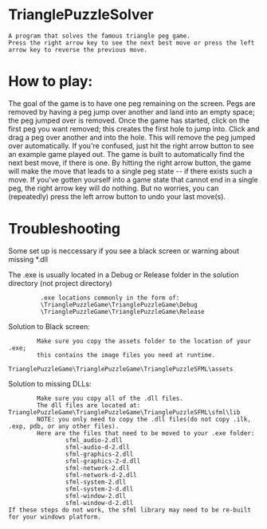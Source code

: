 # TrianglePuzzleSolver
```
A program that solves the famous triangle peg game.
Press the right arrow key to see the next best move or press the left arrow key to reverse the previous move.
```
# How to play:
The goal of the game is to have one peg remaining on the screen. Pegs are removed by having a peg jump over another and land into an empty space; the peg jumped over is removed.
Once the game has started, click on the first peg you want removed; this creates the first hole to jump into.
Click and drag a peg over another and into the hole. This will remove the peg jumped over automatically. If you're confused, just hit the right arrow button to see an example game played out.
The game is built to automatically find the next best move, if there is one. By hitting the right arrow button, the game will make the move that leads to a single peg state -- if there exists such a move.
If you've gotten yourself into a game state that cannot end in a single peg, the right arrow key will do nothing. But no worries, you can (repeatedly) press the left arrow button to undo your last move(s).

# Troubleshooting
Some set up is neccessary if you see a black screen or warning about missing *.dll

The .exe is usually located in a Debug or Release folder in the solution directory (not project directory)
```
         .exe locations commonly in the form of:
         \TrianglePuzzleGame\TrianglePuzzleGame\Debug
         \TrianglePuzzleGame\TrianglePuzzleGame\Release
```

Solution to Black screen:
```
        Make sure you copy the assets folder to the location of your .exe;
        this contains the image files you need at runtime.
        TrianglePuzzleGame\TrianglePuzzleGame\TrianglePuzzleSFML\assets
```
Solution to missing DLLs:
```
        Make sure you copy all of the .dll files.
        The dll files are located at: TrianglePuzzleGame\TrianglePuzzleGame\TrianglePuzzleSFML\sfml\lib
        NOTE: you only need to copy the .dll files(do not copy .ilk, .exp, pdb, or any other files).
        Here are the files that need to be moved to your .exe folder:
                sfml_audio-2.dll
                sfml-audio-d-2.dll
                sfml-graphics-2.dll
                sfml-graphics-2-d.dll
                sfml-network-2.dll
                sfml-network-d-2.dll
                sfml-system-2.dll
                sfml-system-2-d.dll
                sfml-window-2.dll
                sfml-window-d-2.dll
If these steps do not work, the sfml library may need to be re-built for your windows platform.
```
